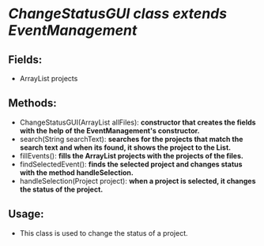 # *ChangeStatusGUI class extends EventManagement*

## Fields:
- ArrayList<Project> projects

## Methods:
- ChangeStatusGUI(ArrayList<ICSFile> allFiles): **constructor that creates the fields with the help of the EventManagement's constructor.**
- search(String searchText): **searches for the projects that match the search text and when its found, it shows the project to the List.**
- fillEvents(): **fills the ArrayList projects with the projects of the files.**
- findSelectedEvent(): **finds the selected project and changes status with the method handleSelection.**
- handleSelection(Project project): **when a project is selected, it changes the status of the project.**

## Usage:
- This class is used to change the status of a project.